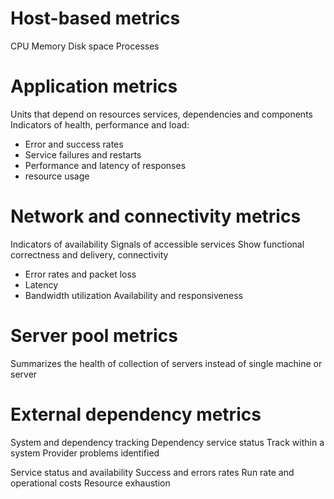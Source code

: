 # Host-based metrics
CPU
Memory
Disk space
Processes

# Application metrics

Units that depend on resources
services, dependencies and components
Indicators of health, performance and load:
  - Error and success rates
  - Service failures and restarts
  - Performance and latency of responses
  - resource usage

# Network and connectivity metrics

Indicators of availability 
Signals of accessible services
Show functional correctness and delivery, connectivity
  - Error rates and packet loss
  - Latency
  - Bandwidth utilization
Availability and responsiveness

# Server pool metrics

Summarizes the health of collection of servers instead of single machine or server

# External dependency metrics

System and dependency tracking
Dependency service status
Track within a system
Provider problems identified

Service status and availability
Success and errors rates
Run rate and operational costs
Resource exhaustion

